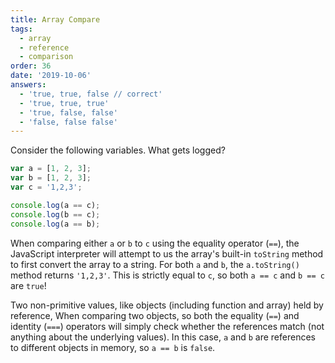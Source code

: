 ```yaml
---
title: Array Compare
tags:
  - array
  - reference
  - comparison
order: 36
date: '2019-10-06'
answers:
  - 'true, true, false // correct'
  - 'true, true, true'
  - 'true, false, false'
  - 'false, false false'
---
```


Consider the following variables. What gets logged?

```javascript
var a = [1, 2, 3];
var b = [1, 2, 3];
var c = '1,2,3';

console.log(a == c);
console.log(b == c);
console.log(a == b);
```

<!-- explanation -->

When comparing either `a` or `b` to `c` using the equality operator (`==`), the JavaScript interpreter will attempt to us the array's built-in `toString` method to first convert the array to a string. For both `a` and `b`, the `a.toString()` method returns `'1,2,3'`. This is strictly equal to `c`, so both `a == c` and `b == c` are `true`!

Two non-primitive values, like objects (including function and array) held by reference, When comparing two objects, so both the equality (`==`) and identity (`===`) operators will simply check whether the references match (not anything about the underlying values). In this case, `a` and `b` are references to different objects in memory, so `a == b` is `false`.
